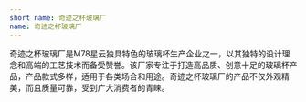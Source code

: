 ```yaml
---
short name: 奇迹之杯玻璃厂
name: 奇迹之杯玻璃厂
---
```

奇迹之杯玻璃厂是M78星云独具特色的玻璃杯生产企业之一，以其独特的设计理念和高端的工艺技术而备受赞誉。该厂家专注于打造高品质、创意十足的玻璃杯产品，产品款式多样，适用于各类场合和用途。奇迹之杯玻璃厂的产品不仅外观精美，而且质量可靠，受到广大消费者的青睐。
